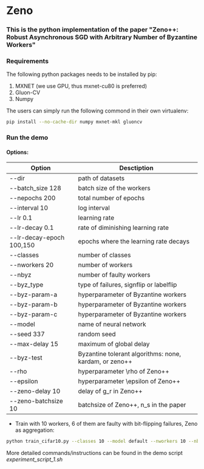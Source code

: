 # Zeno

### This is the python implementation of the paper "Zeno++: Robust Asynchronous SGD with Arbitrary Number of Byzantine Workers"

### Requirements

The following python packages needs to be installed by pip:

1. MXNET (we use GPU, thus mxnet-cu80 is preferred)
2. Gluon-CV
3. Numpy

The users can simply run the following commond in their own virtualenv:

```bash
pip install --no-cache-dir numpy mxnet-mkl gluoncv
```

### Run the demo

#### Options:

| Option     | Desctiption | 
| ---------- | ----------- | 
|--dir| path of datasets|
|--batch_size 128| batch size of the workers|
|--nepochs 200| total number of epochs|
|--interval 10| log interval|
|--lr 0.1| learning rate|
|--lr-decay 0.1| rate of diminishing learning rate|
|--lr-decay-epoch 100,150| epochs where the learning rate decays|
|--classes | number of classes|
|--nworkers 20| number of workers|
|--nbyz | number of faulty workers|
|--byz_type | type of failures, signflip or labelflip|
|--byz-param-a | hyperparameter of Byzantine workers|
|--byz-param-b | hyperparameter of Byzantine workers|
|--byz-param-c | hyperparameter of Byzantine workers|
|--model | name of neural network|
|--seed 337 | random seed|
|--max-delay 15 | maximum of global delay|
|--byz-test | Byzantine tolerant algorithms: none, kardam, or zeno++|
|--rho | hyperparameter \rho of Zeno++|
|--epsilon | hyperparameter \epsilon of Zeno++|
|--zeno-delay 10 | delay of g_r in Zeno++|
|--zeno-batchsize 10 | batchsize of  Zeno++, n_s in the paper|


* Train with 10 workers, 6 of them are faulty with bit-flipping failures, Zeno as aggregation:
```bash
python train_cifar10.py --classes 10 --model default --nworkers 10 --nbyz 6 --byz-type signflip --byz-test zeno++--rho 0.001 --epsilon 0 --zeno-delay 10 --batchsize 128 --lr 0.1 --lr-decay 0.1 --lr-decay-epoch 100,150 --epochs 200 --seed 337 --max-delay 10 --dir $inputdir --log $logfile 2>&1 | tee $watchfile
```


More detailed commands/instructions can be found in the demo script *experiment_script_1.sh*

